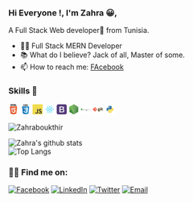 ### Hi Everyone !, I'm Zahra :grinning:,
A Full Stack Web developer🎯  from Tunisia.
- 👨‍💻 Full Stack MERN Developer
- 📚 What do I believe? Jack of all, Master of some.
- 📫 How to reach me: [FAcebook](https://www.facebook.com/Zahra.Boukthir)
###  Skills :muscle:
<!-- <img src="https://img.shields.io/badge/python%20-%2314354C.svg?&style=for-the-badge&logo=python&logoColor=white"/> 
<img src="https://img.shields.io/badge/reactjs%20-%23092E20.svg?&style=for-the-badge&logo=reactjs&logoColor=white"/> 
<img src="https://img.shields.io/badge/javascript%20-%23323330.svg?&style=for-the-badge&logo=javascript&logoColor=%23F7DF1E"/> 
<img src="https://img.shields.io/badge/html5%20-%23E34F26.svg?&style=for-the-badge&logo=html5&logoColor=white"/>
<img src="https://img.shields.io/badge/css3%20-%231572B6.svg?&style=for-the-badge&logo=css3&logoColor=white"/> 
<img src="https://img.shields.io/badge/bootstrap%20-%23563D7C.svg?&style=for-the-badge&logo=bootstrap&logoColor=white"/> 
<img src="https://img.shields.io/badge/git%20-%23F05033.svg?&style=for-the-badge&logo=git&logoColor=white"/>    -->
<code><img height="20" src="https://raw.githubusercontent.com/github/explore/80688e429a7d4ef2fca1e82350fe8e3517d3494d/topics/html/html.png"></code>
<code><img height="20" src="https://raw.githubusercontent.com/github/explore/80688e429a7d4ef2fca1e82350fe8e3517d3494d/topics/css/css.png"></code>
<code><img height="20" src="https://raw.githubusercontent.com/github/explore/80688e429a7d4ef2fca1e82350fe8e3517d3494d/topics/javascript/javascript.png"></code>
<code><img height="20" src="https://raw.githubusercontent.com/github/explore/80688e429a7d4ef2fca1e82350fe8e3517d3494d/topics/react/react.png"></code>
<code><img height="20" src="https://raw.githubusercontent.com/github/explore/80688e429a7d4ef2fca1e82350fe8e3517d3494d/topics/bootstrap/bootstrap.png"></code>
<code><img height="20" src="https://raw.githubusercontent.com/github/explore/80688e429a7d4ef2fca1e82350fe8e3517d3494d/topics/nodejs/nodejs.png"></code>
<code><img height="20" src="https://raw.githubusercontent.com/github/explore/80688e429a7d4ef2fca1e82350fe8e3517d3494d/topics/mongodb/mongodb.png"></code>
<code><img height="20" src="https://raw.githubusercontent.com/github/explore/80688e429a7d4ef2fca1e82350fe8e3517d3494d/topics/git/git.png"></code>
<code><img height="20" src="https://raw.githubusercontent.com/github/explore/80688e429a7d4ef2fca1e82350fe8e3517d3494d/topics/python/python.png"></code>
<br />
 <p align="left"> <img src="https://komarev.com/ghpvc/?username=zahraboukthir" alt="Zahraboukthir" /> </p>
<!-- [![Zahra's github stats](https://github-readme-stats.vercel.app/api?username=zahraboukthir&hide=stars,issues&count_private=true&show_icons=true&theme=tokyonight)](https://github.com/zahraboukthir/github-readme-stats) <br /> -->

<!-- ![Kelvin's github stats](https://github-readme-stats.vercel.app/api?username=kelvin-mai&show_icons=true&theme=nightowl) -->
<!-- [![Top Langs](https://github-readme-stats.vercel.app/api/top-langs/?username=zahraboukthir&theme=nightowl&hide=html,css&langs_count=7)](https://github.com/zahraboukthir/github-readme-stats)<br /> -->
![Zahra's github stats](https://github-readme-stats.vercel.app/api?username=zahraboukthir&theme=tokyonight&show_icons=true&hide=["issues"])<br />
![Top Langs](https://github-readme-stats.vercel.app/api/top-langs/?username=zahraboukthir&theme=tokyonight&layout=compact)
### 🤝🏻 Find me on:
<a href="https://www.facebook.com/Zahra.Boukthir"><img alt="Facebook" src="https://img.shields.io/badge/Facebook-zahraboukthir-blue?style=flat-square&logo=facebook"></a>
<a href="https://www.linkedin.com/in/zahra-boukthir-748591185"><img alt="LinkedIn" src="https://img.shields.io/badge/LinkedIn-zahraboukthir-blue?style=flat-square&logo=linkedin"></a>
  <a href="https://twitter.com/ZahraBoukthir"><img alt="Twitter" src="https://img.shields.io/badge/Twitter-zahraboukthir-blue?style=flat-square&logo=twitter"></a>
 <a href="mailto:zahraboukthir@gmail.com"><img alt="Email" src="https://img.shields.io/badge/Email-zahraboukthir@gmail.com-blue?style=flat-square&logo=gmail"></a>
